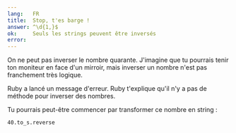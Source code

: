 ```yaml
---
lang:   FR
title:  Stop, t'es barge !
answer: ^\d{1,}$
ok:     Seuls les strings peuvent être inversés
error:
---
```


On ne peut pas inverser le nombre quarante. J'imagine que tu
pourrais tenir ton moniteur en face d'un mirroir, mais inverser un
nombre n'est pas franchement très logique.

Ruby a lancé un message d'erreur. Ruby t'explique qu'il n'y a pas de
méthode pour inverser des nombres.

Tu pourrais peut-être commencer par transformer ce nombre en string :

    40.to_s.reverse
